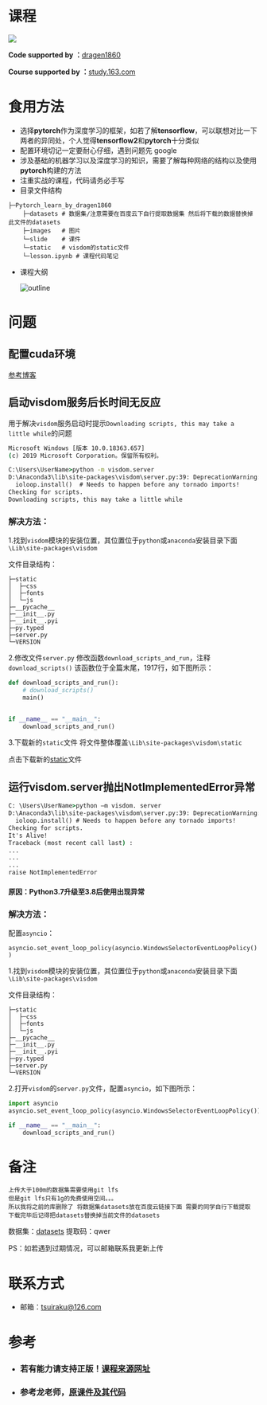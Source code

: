 # 课程

![](images/course.jpg)

**Code supported by ：**[dragen1860](https://github.com/dragen1860)

**Course supported by ：**[study.163.com](https://study.163.com/course/introduction.htm?share=2&shareId=480000001847407&courseId=1208894818&_trace_c_p_k2_=8a8366d9089e4893bd047e62)

# 食用方法

- 选择**pytorch**作为深度学习的框架，如若了解**tensorflow**，可以联想对比一下两者的异同处，个人觉得**tensorflow2**和**pytorch**十分类似
- 配置环境切记一定要耐心仔细，遇到问题先 google
- 涉及基础的机器学习以及深度学习的知识，需要了解每种网络的结构以及使用**pytorch**构建的方法
- 注重实战的课程，代码请务必手写
- 目录文件结构

```
├─Pytorch_learn_by_dragen1860
	├─datasets # 数据集/注意需要在百度云下自行提取数据集 然后将下载的数据替换掉此文件的datasets
	├─images   # 图片
	└─slide    # 课件
	└─static   # visdom的static文件
	└─lesson.ipynb # 课程代码笔记
```



- 课程大纲

  ![outline](images/outline.png)

# 问题



## 配置cuda环境

[参考博客](https://blog.csdn.net/Mind_programmonkey/article/details/99688839)

## 启动visdom服务后长时间无反应

用于解决`visdom`服务启动时提示`Downloading scripts, this may take a little while`的问题

```cmd
Microsoft Windows [版本 10.0.18363.657]
(c) 2019 Microsoft Corporation。保留所有权利。

C:\Users\UserName>python -m visdom.server
D:\Anaconda3\lib\site-packages\visdom\server.py:39: DeprecationWarning: zmq.eventloop.ioloop is deprecated in pyzmq 17. pyzmq now works with default tornado and asyncio eventloops.
  ioloop.install()  # Needs to happen before any tornado imports!
Checking for scripts.
Downloading scripts, this may take a little while
```

### 解决方法：

1.找到`visdom`模块的安装位置，其位置位于`python`或`anaconda`安装目录下面`\Lib\site-packages\visdom`

文件目录结构：

```
├─static
│  ├─css
│  ├─fonts
│  └─js
├─__pycache__
├─__init__.py
├─__init__.pyi
├─py.typed
├─server.py
└─VERSION
```

2.修改文件`server.py` 修改函数`download_scripts_and_run`，注释`download_scripts()` 该函数位于全篇末尾，1917行，如下图所示：

```python
def download_scripts_and_run():
    # download_scripts()
    main()


if __name__ == "__main__":
    download_scripts_and_run()
```

3.下载新的`static`文件  将文件整体覆盖`\Lib\site-packages\visdom\static`

点击下载新的[static](https://github.com/tsuirak/skills/tree/master/Pytorch/Pytorch_learn_by_dragen1860/static)文件



## 运行visdom.server抛出NotImplementedError异常

```cmd
C: \Users\UserName>python —m visdom. server
D:\Anaconda3\lib\site-packages\visdom\server.py:39: DeprecationWarning: zmq.eventloop.ioloop is deprecated in pyzmq 17. pyzmq now works with default tornado and asyncio eventloops.
  ioloop.install() # Needs to happen before any tornado imports!
Checking for scripts.
It's Alive!
Traceback (most recent call last) :
...
...
...
raise NotImplementedError
```

#### 原因：Python3.7升级至3.8后使用出现异常

### 解决方法：

配置`asyncio`：

`asyncio.set_event_loop_policy(asyncio.WindowsSelectorEventLoopPolicy())`

1.找到`visdom`模块的安装位置，其位置位于`python`或`anaconda`安装目录下面`\Lib\site-packages\visdom`

文件目录结构：

```
├─static
│  ├─css
│  ├─fonts
│  └─js
├─__pycache__
├─__init__.py
├─__init__.pyi
├─py.typed
├─server.py
└─VERSION
```

2.打开`visdom`的`server.py`文件，配置`asyncio`，如下图所示：

```python
import asyncio
asyncio.set_event_loop_policy(asyncio.WindowsSelectorEventLoopPolicy())

if __name__ == "__main__":
    download_scripts_and_run()
```



# 备注

```
上传大于100m的数据集需要使用git lfs
但是git lfs只有1g的免费使用空间。。。
所以我将之前的库删除了 将数据集datasets放在百度云链接下面 需要的同学自行下载提取 下载完毕后记得把datasets替换掉当前文件的datasets
```

数据集：[datasets](https://pan.baidu.com/s/1gI_NnDsvlaw3eq0Fo3h-Fg  )
提取码：qwer

PS：如若遇到过期情况，可以邮箱联系我更新上传

# 联系方式

- 邮箱：tsuiraku@126.com



# 参考

- ### 若有能力请支持正版！[课程来源网址](https://study.163.com/course/introduction.htm?share=2&shareId=480000001847407&courseId=1208894818&_trace_c_p_k2_=8a8366d9089e4893bd047e)

- ### 参考龙老师，[原课件及其代码](https://github.com/dragen1860/Deep-Learning-with-PyTorch-Tutorials)

